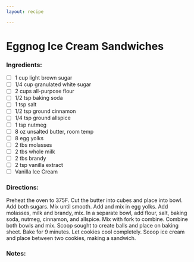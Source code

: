 ```yaml
---
layout: recipe

---
```


# Eggnog Ice Cream Sandwiches

### Ingredients:

- [ ] 1 cup light brown sugar
- [ ] 1/4 cup granulated white sugar
- [ ] 2 cups all-purpose flour
- [ ] 1/2 tsp baking soda
- [ ] 1 tsp salt
- [ ] 1/2 tsp ground cinnamon
- [ ] 1/4 tsp ground allspice
- [ ] 1 tsp nutmeg
- [ ] 8 oz unsalted butter, room temp
- [ ] 8 egg yolks
- [ ] 2 tbs molasses
- [ ] 2 tbs whole milk
- [ ] 2 tbs brandy
- [ ] 2 tsp vanilla extract
- [ ] Vanilla Ice Cream

### Directions:

Preheat the oven to 375F. Cut the butter into cubes and place into bowl. Add both sugars. Mix until smooth. Add and mix in egg yolks. Add molasses, milk and brandy, mix. In a separate bowl, add flour, salt, baking soda, nutmeg, cinnamon, and allspice. Mix with fork to combine. Combine both bowls and mix. Scoop sought to create balls and place on baking sheet. Bake for 9 minutes. Let cookies cool completely. Scoop ice cream and place between two cookies, making a sandwich.

### Notes:
